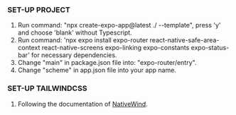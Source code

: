 ### SET-UP PROJECT
1. Run command: "npx create-expo-app@latest ./ --template", press 'y' and choose 'blank' without Typescript.
2. Run command: 'npx expo install expo-router react-native-safe-area-context react-native-screens expo-linking expo-constants expo-status-bar' for necessary dependencies.
3. Change "main" in package.json file into: "expo-router/entry".
4. Change "scheme" in app.json file into your app name.

### SET-UP TAILWINDCSS
1. Following the documentation of [NativeWind](https://www.nativewind.dev/getting-started/expo-router).